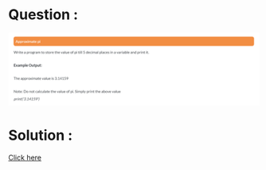 # Question :
![approximate pi](https://github.com/prabhu30/coding/blob/main/Edyst/Python%20-%20Intro%20to%20Advanced/10_approximate%20pi/image.png)

# Solution :
[Click here](https://github.com/prabhu30/coding/blob/main/Edyst/Python%20-%20Intro%20to%20Advanced/10_approximate%20pi/solution.py)
